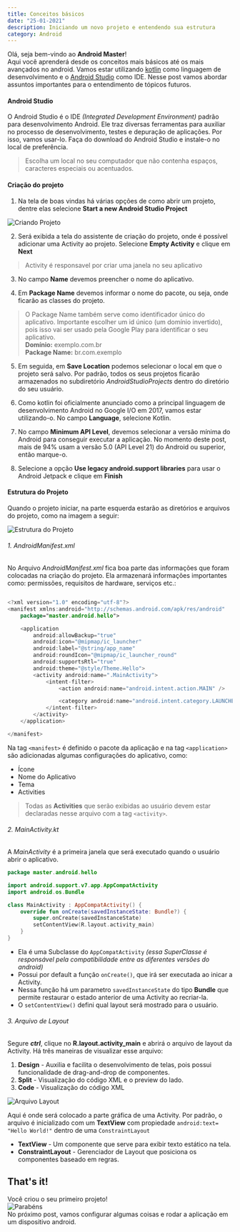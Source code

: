 ```yaml
---
title: Conceitos básicos
date: "25-01-2021"
description: Iniciando um novo projeto e entendendo sua estrutura
category: Android
---
```


Olá, seja bem-vindo ao **Android Master**!  
Aqui você aprenderá desde os conceitos mais básicos até os mais avançados no android. Vamos estar utilizando [kotlin](https://kotlinlang.org/) como linguagem de desenvolvimento e o [Android Studio](https://developer.android.com/studio?hl=pt-br) como IDE. Nesse post vamos abordar assuntos importantes para o entendimento de tópicos futuros.


#### Android Studio

O Android Studio é o IDE _(Integrated Development Environment)_ padrão para desenvolvimento Android. Ele traz diversas ferramentas para auxiliar no processo de desenvolvimento, testes e depuração de aplicações. Por isso, vamos usar-lo. Faça do download do Android Studio e instale-o no local de preferência.
> Escolha um local no seu computador que não contenha espaços, caracteres especiais ou acentuados.
  
#### Criação do projeto

1. Na tela de boas vindas há várias opções de como abrir um projeto, dentre elas selecione **Start a new Android Studio Project**

![Criando Projeto](criando-projeto.gif "Criando um novo projeto")

2. Será exibida a tela do assistente de criação do projeto, onde é possível adicionar uma Activity ao projeto. Selecione **Empty Activity** e clique em **Next**
> Activity é responsavel por criar uma janela no seu aplicativo

3. No campo **Name** devemos preencher o nome do aplicativo.  

4. Em **Package Name** devemos informar o nome do pacote, ou seja, onde ficarão as classes do projeto.
> O Package Name também serve como identificador único do aplicativo. Importante escolher um id único (um domínio invertido), pois isso vai ser usado pela Google Play para identificar o seu aplicativo.  
> **Domínio:** exemplo.com.br  
> **Package Name:** br.com.exemplo
  
5. Em seguida, em **Save Location** podemos selecionar o local em que o projeto será salvo. Por padrão, todos os seus projetos ficarão armazenados no subdiretório _AndroidStudioProjects_ dentro do diretório do seu usuário.
  
6. Como kotlin foi oficialmente anunciado como a principal linguagem de desenvolvimento Android no Google I/O em 2017, vamos estar utilizando-o. No campo **Language**, selecione Kotlin.

7. No campo **Minimum API Level**, devemos selecionar a versão mínima do Android para conseguir executar a aplicação. No momento deste post, mais de 94% usam a versão 5.0 (API Level 21) do Android ou superior, então marque-o.

8. Selecione a opção **Use legacy android.support libraries** para usar o Android Jetpack e clique em **Finish**

#### Estrutura do Projeto

Quando o projeto iniciar, na parte esquerda estarão as diretórios e arquivos do projeto, como na imagem a seguir:

![Estrutura do Projeto](estrutura-do-projeto.png "Estrutura do Projeto")

###### 1. AndroidManifest.xml

No Arquivo _AndroidManifest.xml_ fica boa parte das informações que foram colocadas na criação do projeto. Ela armazenará informações importantes como: permissões, requisitos de hardware, serviços etc.:

```kotlin

<?xml version="1.0" encoding="utf-8"?>
<manifest xmlns:android="http://schemas.android.com/apk/res/android"
    package="master.android.hello">

    <application
        android:allowBackup="true"
        android:icon="@mipmap/ic_launcher"
        android:label="@string/app_name"
        android:roundIcon="@mipmap/ic_launcher_round"
        android:supportsRtl="true"
        android:theme="@style/Theme.Hello">
        <activity android:name=".MainActivity">
            <intent-filter>
                <action android:name="android.intent.action.MAIN" />

                <category android:name="android.intent.category.LAUNCHER" />
            </intent-filter>
        </activity>
    </application>

</manifest>
```  

Na tag `<manifest>` é definido o pacote da aplicação e na tag `<application>` são adicionadas algumas configurações do aplicativo, como:
 * Ícone
 * Nome do Aplicativo
 * Tema
 * Activities

> Todas as **Activities** que serão exibidas ao usuário devem estar declaradas nesse arquivo com a tag `<activity>`.

###### 2. MainActivity.kt

A _MainActivity_ é a primeira janela que será executado quando o usuário abrir o aplicativo.

```kotlin
package master.android.hello

import android.support.v7.app.AppCompatActivity
import android.os.Bundle

class MainActivity : AppCompatActivity() {
    override fun onCreate(savedInstanceState: Bundle?) {
        super.onCreate(savedInstanceState)
        setContentView(R.layout.activity_main)
    }
}
``` 

* Ela é uma Subclasse do `AppCompatActivity` _(essa SuperClasse é responsável pela compatibilidade entre as diferentes versões do android)_ 
* Possui por default a função `onCreate()`, que irá ser executada ao inicar a Activity. 
* Nessa função há um parametro `savedInstanceState` do tipo **Bundle** que permite restaurar o estado anterior de uma Activity ao recriar-la.
* O `setContentView()` defini qual layout será mostrado para o usuário.



###### 3. Arquivo de Layout

Segure **_ctrl_**, clique no **R.layout.activity_main** e abrirá o arquivo de layout da Activity. Há três maneiras de visualizar esse arquivo:
1. **Design** - Auxilia e facilita o desenvolvimento de telas, pois possui funcionalidade de drag-and-drop de componentes.
2. **Split** - Visualização do código XML e o preview do lado.
3. **Code** - Visualização do código XML

![Arquivo Layout](arquivo-layout.gif "Arquivo Layout")

Aqui é onde será colocado a parte gráfica de uma Activity. Por padrão, o arquivo é inicializado com um **TextView** com propiedade `android:text= "Hello World!"` dentro de uma `ConstraintLayout`
- **TextView** - Um componente que serve para exibir texto estático na tela.
- **ConstraintLayout** - Gerenciador de Layout que posiciona os componentes baseado em regras.

## That's it!
Você criou o seu primeiro projeto!  
![Parabéns](parabéns.gif)  
No próximo post, vamos configurar algumas coisas e rodar a aplicação em um dispositivo android.

